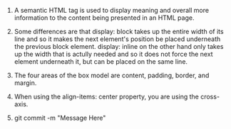1. A semantic HTML tag is used to display meaning and overall more information to the content being presented in an HTML page.

2. Some differences are that display: block takes up the entire width of its line and so it makes
the next element's position be placed underneath the previous block element. display: inline on the other hand only takes up the width that is actully needed and so it does not force the next element underneath it, but can be placed on the same line.

3. The four areas of the box model are content, padding, border, and margin.

4. When using the align-items: center property, you are using the cross-axis.

5. git commit -m "Message Here"